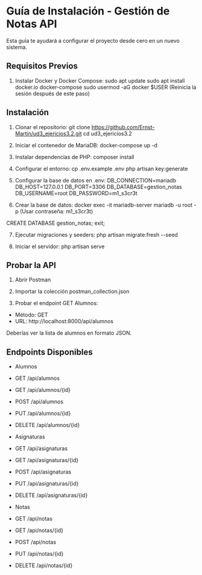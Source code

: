 # Guía de Instalación - Gestión de Notas API

Esta guía te ayudará a configurar el proyecto desde cero en un nuevo sistema.

## Requisitos Previos

1. Instalar Docker y Docker Compose:
sudo apt update
sudo apt install docker.io docker-compose
sudo usermod -aG docker $USER
(Reinicia la sesión después de este paso)

## Instalación

1. Clonar el repositorio:
git clone https://github.com/Ernst-Martin/ud3_ejericios3.2.git
cd ud3_ejericios3.2

2. Iniciar el contenedor de MariaDB:
docker-compose up -d

3. Instalar dependencias de PHP:
composer install

4. Configurar el entorno:
cp .env.example .env
php artisan key:generate

5. Configurar la base de datos en .env:
DB_CONNECTION=mariadb
DB_HOST=127.0.0.1
DB_PORT=3306
DB_DATABASE=gestion_notas
DB_USERNAME=root
DB_PASSWORD=m1_s3cr3t

6. Crear la base de datos:
docker exec -it mariadb-server mariadb -u root -p
(Usar contraseña: m1_s3cr3t)

CREATE DATABASE gestion_notas;
exit;

7. Ejecutar migraciones y seeders:
php artisan migrate:fresh --seed

8. Iniciar el servidor:
php artisan serve

## Probar la API

1. Abrir Postman

2. Importar la colección postman_collection.json

3. Probar el endpoint GET Alumnos:
  - Método: GET
  - URL: http://localhost:8000/api/alumnos

Deberías ver la lista de alumnos en formato JSON.

## Endpoints Disponibles

- Alumnos
 - GET /api/alumnos
 - GET /api/alumnos/{id}
 - POST /api/alumnos
 - PUT /api/alumnos/{id}
 - DELETE /api/alumnos/{id}

- Asignaturas
 - GET /api/asignaturas
 - GET /api/asignaturas/{id}
 - POST /api/asignaturas
 - PUT /api/asignaturas/{id}
 - DELETE /api/asignaturas/{id}

- Notas
 - GET /api/notas
 - GET /api/notas/{id}
 - POST /api/notas
 - PUT /api/notas/{id}
 - DELETE /api/notas/{id}
